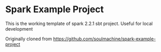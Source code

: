 # Spark Example Project 

This is the working template of spark 2.2.1 sbt project.
Useful for local development 

Originally cloned from https://github.com/soulmachine/spark-example-project
